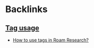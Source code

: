 
# Backlinks
## [Tag usage](<Tag usage.md>)
- [How to use tags in Roam Research?](<How to use tags in Roam Research?.md>)

